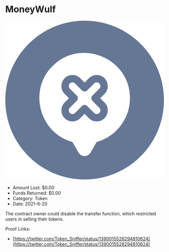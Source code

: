 # MoneyWulf
![MoneyWulf](/rektimages/MoneyWulf.png)
- Amount Lost: $0.00
- Funds Returned: $0.00
- Category: Token
- Date: 2021-6-20

The contract owner could disable the transfer function, which restricted users in selling their tokens.  
  



Proof Links:
- [https://twitter.com/Token_Sniffer/status/1390015526294810624](https://twitter.com/Token_Sniffer/status/1390015526294810624)


